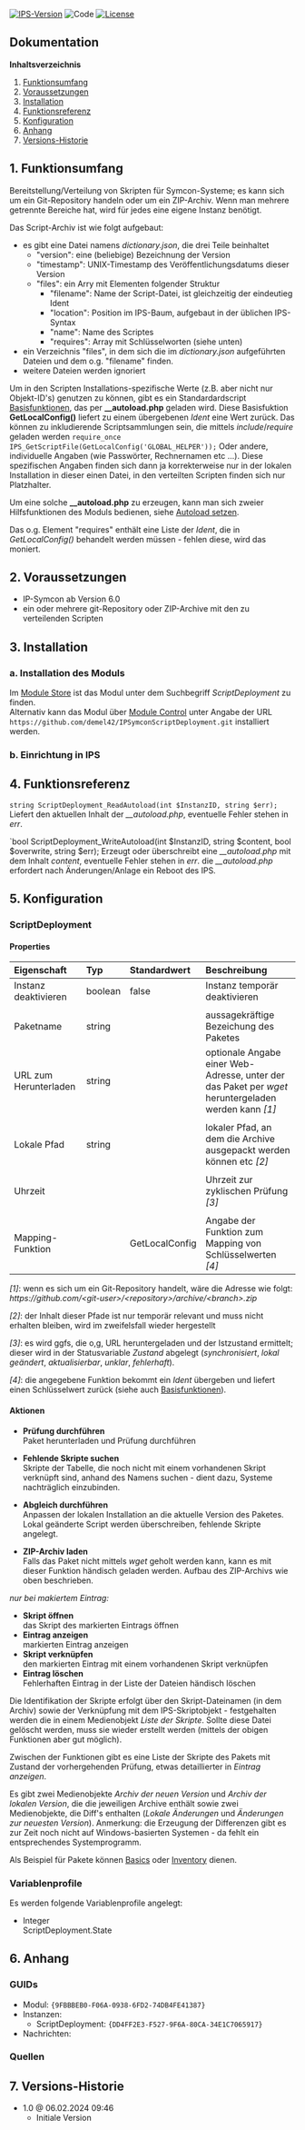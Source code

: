 
[![IPS-Version](https://img.shields.io/badge/Symcon_Version-6.0+-red.svg)](https://www.symcon.de/service/dokumentation/entwicklerbereich/sdk-tools/sdk-php/)
![Code](https://img.shields.io/badge/Code-PHP-blue.svg)
[![License](https://img.shields.io/badge/License-CC%20BY--NC--SA%204.0-green.svg)](https://creativecommons.org/licenses/by-nc-sa/4.0/)

## Dokumentation

**Inhaltsverzeichnis**

1. [Funktionsumfang](#1-funktionsumfang)
2. [Voraussetzungen](#2-voraussetzungen)
3. [Installation](#3-installation)
4. [Funktionsreferenz](#4-funktionsreferenz)
5. [Konfiguration](#5-konfiguration)
6. [Anhang](#6-anhang)
7. [Versions-Historie](#7-versions-historie)

## 1. Funktionsumfang

Bereitstellung/Verteilung von Skripten für Symcon-Systeme; es kann sich um ein Git-Repository handeln oder um ein ZIP-Archiv.
Wenn man mehrere getrennte Bereiche hat, wird für jedes eine eigene Instanz benötigt.

Das Script-Archiv ist wie folgt aufgebaut:
- es gibt eine Datei namens _dictionary.json_, die drei Teile beinhaltet
  - "version": eine (beliebige) Bezeichnung der Version
  - "timestamp": UNIX-Timestamp des Veröffentlichungsdatums dieser Version
  - "files": ein Arry mit Elementen folgender Struktur
    - "filename": Name der Script-Datei, ist gleichzeitig der eindeutieg Ident
    - "location": Position im IPS-Baum, aufgebaut in der üblichen IPS-Syntax
    - "name": Name des Scriptes
    - "requires": Array mit Schlüsselworten (siehe unten)
- ein Verzeichnis "files", in dem ѕich die im _dictionary.json_ aufgeführten Dateien und dem o.g. "filename" finden.
- weitere Dateien werden ignoriert

Um in den Scripten Installations-spezifische Werte (z.B. aber nicht nur Objekt-ID's) genutzen zu können, gibt es ein Standardardscript [Basisfunktionen](docs/basefunctions.php),
das per **__autoload.php** geladen wird. Diese Basisfuktion **GetLocalConfig()** liefert zu einem übergebenen _Ident_ eine Wert zurück.
Das können zu inkludierende Scriptsammlungen sein, die mittels _include_/_require_ geladen werden
`require_once IPS_GetScriptFile(GetLocalConfig('GLOBAL_HELPER'));`
Oder andere, individuelle Angaben (wie Passwörter, Rechnernamen etc ...). 
Diese spezifischen Angaben finden sich dann ja korrekterweise nur in der lokalen Installation in dieser einen Datei, in den verteilten Scripten finden sich nur Platzhalter.

Um eine solche **__autoload.php** zu erzeugen, kann man sich zweier Hilfsfunktionen des Moduls bedienen, siehe [Autoload setzen](docs/generate_autoload.php).

Das o.g. Element "requires" enthält eine Liste der _Ident_, die in _GetLocalConfig()_ behandelt werden müssen - fehlen diese, wird das moniert.

## 2. Voraussetzungen

- IP-Symcon ab Version 6.0
- ein oder mehrere git-Repository oder ZIP-Archive mit den zu verteilenden Scripten

## 3. Installation

### a. Installation des Moduls

Im [Module Store](https://www.symcon.de/service/dokumentation/komponenten/verwaltungskonsole/module-store/) ist das Modul unter dem Suchbegriff *ScriptDeployment* zu finden.<br>
Alternativ kann das Modul über [Module Control](https://www.symcon.de/service/dokumentation/modulreferenz/module-control/) unter Angabe der URL `https://github.com/demel42/IPSymconScriptDeployment.git` installiert werden.

### b. Einrichtung in IPS

## 4. Funktionsreferenz

`string ScriptDeployment_ReadAutoload(int $InstanzID, string $err);`
Liefert den aktuellen Inhalt der *__autoload.php*, eventuelle Fehler stehen in _err_.

`bool ScriptDeployment_WriteAutoload(int $InstanzID, string $content, bool $overwrite, string $err);
Erzeugt oder überschreibt eine *__autoload.php* mit dem Inhalt _content_, eventuelle Fehler stehen in _err_.
die *__autoload.php* erfordert nach Änderungen/Anlage ein Reboot des IPS.

## 5. Konfiguration

### ScriptDeployment

#### Properties

| Eigenschaft               | Typ      | Standardwert   | Beschreibung |
| :------------------------ | :------  | :------------- | :----------- |
| Instanz deaktivieren      | boolean  | false          | Instanz temporär deaktivieren |
|                           |          |                | |
| Paketname                 | string   |                | aussagekräftige Bezeichung des Paketes |
| URL zum Herunterladen     | string   |                | optionale Angabe einer Web-Adresse, unter der das Paket per _wget_ heruntergeladen werden kann _[1]_ |
|                           |          |                | |
| Lokale Pfad               | string   |                | lokaler Pfad, an dem die Archive ausgepackt werden können etc _[2]_ |
|                           |          |                | |
| Uhrzeit                   |          |                | Uhrzeit zur zyklischen Prüfung _[3]_ |
|                           |          |                | |
| Mapping-Funktion          |          | GetLocalConfig | Angabe der Funktion zum Mapping von Schlüsselwerten _[4]_ |

_[1]_: wenn es sich um ein Git-Repository handelt, wäre die Adresse wie folgt: *https://*_github._*com/\<git-user>/\<repository>/archive/\<branch>.zip*

_[2]_: der Inhalt dieser Pfade ist nur temporär relevant und muss nicht erhalten bleiben, wird im zweifelsfall wieder hergestellt

_[3]_: es wird ggfs, die o,g, URL heruntergeladen und der Istzustand ermittelt; dieser wird in der Statusvariable _Zustand_ abgelegt (_synchronisiert_, _lokal geändert_, _aktualisierbar_, _unklar_, _fehlerhaft_).

_[4]_: die angegebene Funktion bekommt ein _Ident_ übergeben und liefert einen Schlüsselwert zurück (siehe auch [Basisfunktionen](docs/basefunctions.php)).

#### Aktionen

 - **Prüfung durchführen**<br>
Paket herunterladen und Prüfung durchführen
- **Fehlende Skripte suchen**<br>
Skripte der Tabelle, die noch nicht mit einem vorhandenen Skript verknüpft sind, anhand des Namens suchen - dient dazu, Systeme nachträglich einzubinden.
- **Abgleich durchführen**<br>
Anpassen der lokalen Installation an die aktuelle Version des Paketes. Lokal geänderte Script werden überschreiben, fehlende Skripte angelegt.

- **ZIP-Archiv laden**<br>
Falls das Paket nicht mittels _wget_ geholt werden kann, kann es mit dieser Funktion händisch geladen werden. Aufbau des ZIP-Archivs wie oben beschrieben.

_nur bei makiertem Eintrag:_
- **Skript öffnen**<br>
das Skript des markierten Eintrags öffnen
- **Eintrag anzeigen**<br>
markierten Eintrag anzeigen
- **Skript verknüpfen**<br>
den markierten Eintrag mit einem vorhandenen Skript verknüpfen
- **Eintrag löschen**<br>
Fehlerhaften Eintrag in der Liste der Dateien händisch löschen

Die Identifikation der Skripte erfolgt über den Skript-Dateinamen (in dem Archiv) sowie der Verknüpfung mit dem IPS-Skriptobjekt - festgehalten werden die in einem Medienobjekt _Liste der Skripte_.
Sollte diese Datei gelöscht werden, muss sie wieder erstellt werden (mittels der obigen Funktionen aber gut möglich).

Zwischen der Funktionen gibt es eine Liste der Skripte des Pakets mit Zustand der vorhergehenden Prüfung, etwas detaillierter in _Eintrag anzeigen_.

Es gibt zwei Medienobjekte _Archiv der neuen Version_ und _Archiv der lokalen Version_, die die jeweiligen Archive enthält sowie zwei Medienobjekte, die Diff's enthalten (_Lokale Änderungen_ und _Änderungen zur neuesten Version_).
Anmerkung: die Erzeugung der Differenzen gibt es zur Zeit noch nicht auf Windows-basierten Systemen - da fehlt ein entsprechendes Systemprogramm.

Als Beispiel für Pakete können [Basics](https://github.com/demel42/ips-deployment-basics) oder [Inventory](https://github.com/demel42/ips-deployment-inventory) dienen.

### Variablenprofile

Es werden folgende Variablenprofile angelegt:
* Integer<br>
ScriptDeployment.State

## 6. Anhang

### GUIDs
- Modul: `{9FBBBEB0-F06A-0938-6FD2-74DB4FE41387}`
- Instanzen:
  - ScriptDeployment: `{DD4FF2E3-F527-9F6A-80CA-34E1C7065917}`
- Nachrichten:

### Quellen

## 7. Versions-Historie

- 1.0 @ 06.02.2024 09:46
  - Initiale Version

